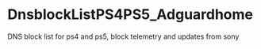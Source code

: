 # DnsblockListPS4PS5_Adguardhome
DNS block list for ps4 and ps5, block telemetry and updates from sony
